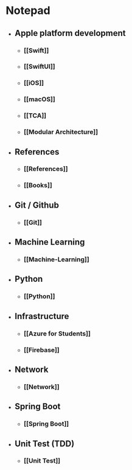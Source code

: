 # Notepad

- ## Apple platform development
	- ### [[Swift]]
	- ### [[SwiftUI]]
	- ### [[iOS]]
	- ### [[macOS]]
	- ### [[TCA]]
	- ### [[Modular Architecture]]


- ## References
	- ### [[References]]
	- ### [[Books]]

- ## Git / Github
	- ### [[Git]]

- ## Machine Learning
	- ### [[Machine-Learning]]

- ## Python
	- ### [[Python]]

- ## Infrastructure
	- ### [[Azure for Students]]
	- ### [[Firebase]]

- ## Network
	- ### [[Network]]

- ## Spring Boot
	- ### [[Spring Boot]]

- ## Unit Test (TDD)
	- ### [[Unit Test]]